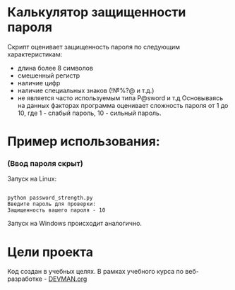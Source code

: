 # Калькулятор защищенности пароля

Скрипт оценивает защищенность пароля по следующим характеристикам:
- длина более 8 символов
- смешенный регистр
- наличие цифр
- наличие специальных знаков (!№%?@ и т.д.)
- не является часто используемым типа P@sword и т.д
Основываясь на данных факторах программа оценивает сложность пароля от 1 до 10, где
1 - слабый пароль, 10 - сильный пароль.

# Пример использования:
### (Ввод пароля скрыт)

Запуск на Linux:

```#!bash

python password_strength.py
Введите пароль для проверки:            
Защищенность вашего пароля - 10

```

Запуск на Windows происходит аналогично.


# Цели проекта

Код создан в учебных целях. В рамках учебного курса по веб-разработке - [DEVMAN.org](https://devman.org)

